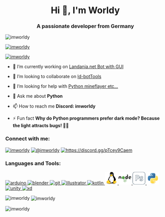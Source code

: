 <h1 align="center">Hi 👋, I'm Worldy</h1>
<h3 align="center">A passionate developer from Germany</h3>

<p align="left"> <img src="https://komarev.com/ghpvc/?username=imworldy&label=Profile%20views&color=0e75b6&style=flat" alt="imworldy" /> </p>

<p align="left"> <a href="https://github.com/ryo-ma/github-profile-trophy"><img src="https://github-profile-trophy.vercel.app/?username=imworldy" alt="imworldy" /></a> </p>

<p align="left"> <a href="https://twitter.com/imworldy" target="blank"><img src="https://img.shields.io/twitter/follow/imworldy?logo=twitter&style=for-the-badge" alt="imworldy" /></a> </p>

- 🔭 I’m currently working on [Landania.net Bot with GUI](https://github.com/imWorldy/Landania.net-Bot-with-GUI)

- 👯 I’m looking to collaborate on [ld-botTools](https://github.com/Spieler2022/ld-botTools)

- 🤝 I’m looking for help with [Python mineflayer etc...](https://github.com/PrismarineJS/mineflayer)

- 💬 Ask me about **Python**

- 📫 How to reach me **Discord: imworldy**

- ⚡ Fun fact **Why do Python programmers prefer dark mode? Because the light attracts bugs! 🐛😅**

<h3 align="left">Connect with me:</h3>
<p align="left">
<a href="https://twitter.com/imworldy" target="blank"><img align="center" src="https://raw.githubusercontent.com/rahuldkjain/github-profile-readme-generator/master/src/images/icons/Social/twitter.svg" alt="imworldy" height="30" width="40" /></a>
<a href="https://www.youtube.com/c/@imworldy" target="blank"><img align="center" src="https://raw.githubusercontent.com/rahuldkjain/github-profile-readme-generator/master/src/images/icons/Social/youtube.svg" alt="@imworldy" height="30" width="40" /></a>
<a href="https://discord.gg/https://discord.gg/pTcey9Caem" target="blank"><img align="center" src="https://raw.githubusercontent.com/rahuldkjain/github-profile-readme-generator/master/src/images/icons/Social/discord.svg" alt="https://discord.gg/pTcey9Caem" height="30" width="40" /></a>
</p>

<h3 align="left">Languages and Tools:</h3>
<p align="left"> <a href="https://www.arduino.cc/" target="_blank" rel="noreferrer"> <img src="https://cdn.worldvectorlogo.com/logos/arduino-1.svg" alt="arduino" width="40" height="40"/> </a> <a href="https://www.blender.org/" target="_blank" rel="noreferrer"> <img src="https://download.blender.org/branding/community/blender_community_badge_white.svg" alt="blender" width="40" height="40"/> </a> <a href="https://git-scm.com/" target="_blank" rel="noreferrer"> <img src="https://www.vectorlogo.zone/logos/git-scm/git-scm-icon.svg" alt="git" width="40" height="40"/> </a> <a href="https://www.adobe.com/in/products/illustrator.html" target="_blank" rel="noreferrer"> <img src="https://www.vectorlogo.zone/logos/adobe_illustrator/adobe_illustrator-icon.svg" alt="illustrator" width="40" height="40"/> </a> <a href="https://kotlinlang.org" target="_blank" rel="noreferrer"> <img src="https://www.vectorlogo.zone/logos/kotlinlang/kotlinlang-icon.svg" alt="kotlin" width="40" height="40"/> </a> <a href="https://www.linux.org/" target="_blank" rel="noreferrer"> <img src="https://raw.githubusercontent.com/devicons/devicon/master/icons/linux/linux-original.svg" alt="linux" width="40" height="40"/> </a> <a href="https://nodejs.org" target="_blank" rel="noreferrer"> <img src="https://raw.githubusercontent.com/devicons/devicon/master/icons/nodejs/nodejs-original-wordmark.svg" alt="nodejs" width="40" height="40"/> </a> <a href="https://www.photoshop.com/en" target="_blank" rel="noreferrer"> <img src="https://raw.githubusercontent.com/devicons/devicon/master/icons/photoshop/photoshop-line.svg" alt="photoshop" width="40" height="40"/> </a> <a href="https://www.python.org" target="_blank" rel="noreferrer"> <img src="https://raw.githubusercontent.com/devicons/devicon/master/icons/python/python-original.svg" alt="python" width="40" height="40"/> </a> <a href="https://unity.com/" target="_blank" rel="noreferrer"> <img src="https://www.vectorlogo.zone/logos/unity3d/unity3d-icon.svg" alt="unity" width="40" height="40"/> </a> <a href="https://www.adobe.com/products/xd.html" target="_blank" rel="noreferrer"> <img src="https://cdn.worldvectorlogo.com/logos/adobe-xd.svg" alt="xd" width="40" height="40"/> </a> </p>

<p><img align="left" src="https://github-readme-stats.vercel.app/api/top-langs?username=imworldy&show_icons=true&locale=en&layout=compact" alt="imworldy" /></p>

<p>&nbsp;<img align="center" src="https://github-readme-stats.vercel.app/api?username=imworldy&show_icons=true&locale=en" alt="imworldy" /></p>

<p><img align="center" src="https://github-readme-streak-stats.herokuapp.com/?user=imworldy&" alt="imworldy" /></p>
